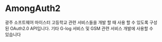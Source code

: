 # AmongAuth2

광주 소프트웨어 마이스터 고등학교 관련 서비스들을 개발 할 때 사용 할 수 있도록 구성된 OAuth2.0 API입니다. 기타 G-log 서비스 및 GSM 관련 서비스 개발에 사용할 수 있습니다
